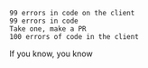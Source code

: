 ```
99 errors in code on the client 
99 errors in code
Take one, make a PR
100 errors of code in the client
```

If you know, you know
